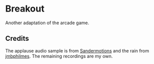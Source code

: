 # Breakout

Another adaptation of the arcade game.


## Credits

The applause audio sample is from [Sandermotions](https://freesound.org/people/Sandermotions/sounds/277019/) and the rain from [jmbphilmes](https://freesound.org/people/jmbphilmes/sounds/200273/). The remaining recordings are my own.

